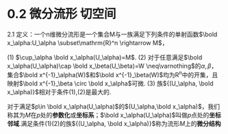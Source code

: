 # 0.2 微分流形 切空间
2.1 定义：一个n维微分流形是一个集合M与一族满足下列条件的单射函数$\bold x_\alpha:U_\alpha \subset\mathrm{R}^n \rightarrow M$，

(1) $\cup_\alpha \bold x_\alpha(U_\alpha)=M$.
(2) 对于任意满足$\bold x_\alpha(U_\alpha)\cap \bold x_\beta(U_\beta)=W \neq\varnothing$的$\alpha, \beta$，集合$\bold x^{-1}_\alpha(W)$和$\bold x^{-1}_\beta(W)$均为$\mathrm R^n$中的开集，且映射$\bold x^{-1}_\beta \circ \bold x_\alpha$可微.
(3) 族${(U_\alpha, \bold x_\alpha)}$相对于条件(1),(2)是最大的.

对于满足$p\in \bold x_\alpha(U_\alpha)$的$(U_\alpha,\bold x_\alpha)$，我们称其为$M$在$p$处的**参数化**或**坐标系**；$\bold x_\alpha(U_\alpha)$叫做$p$点处的**坐标邻域**.满足条件(1)(2)的族${(U_\alpha, \bold x_\alpha)}$称为流形$M$上的**微分结构**